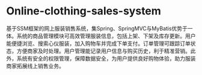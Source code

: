 # Online-clothing-sales-system
基于SSM框架的网上服装销售系统，集Spring、SpringMVC与MyBatis优势于一体。系统的商品管理模块可高效管理服装信息，包括上架、下架及库存更新。用户能便捷浏览、搜索心仪服装，加入购物车并完成下单支付。订单管理可跟踪订单状态，方便商家及时处理。用户管理能记录用户信息与购买历史，利于精准营销。此外，系统有安全的权限管理，保障数据安全，为用户提供良好购物体验，助力服装商家拓展线上销售业务。

